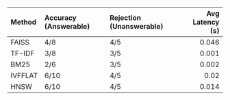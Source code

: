 | Method   | Accuracy (Answerable)   | Rejection (Unanswerable)   |   Avg Latency (s) |
|:---------|:------------------------|:---------------------------|------------------:|
| FAISS    | 4/8                     | 4/5                        |             0.046 |
| TF-IDF   | 3/8                     | 3/5                        |             0.001 |
| BM25     | 2/6                     | 3/5                        |             0.002 |
| IVFFLAT  | 6/10                    | 4/5                        |             0.02  |
| HNSW     | 6/10                    | 4/5                        |             0.014 |













